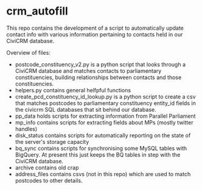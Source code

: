 # crm_autofill

This repo contains the development of a script to automatically update contact info with various information pertaining to contacts held in our CiviCRM database. 

Overview of files:
* postcode_constituency_v2.py is a python script that looks through a CiviCRM database and matches contacts to parliamentary constituencies, building relationships between contacts and those constituencies. 
* helpers.py contains general helfpful functions
* create_pcd_constituency_id_lookup.py is a python script to create a csv that matches postcodes to parliamentary constituency entity_id fields in the civicrm SQL databases that sit behind our database. 
* pp_data holds scripts for extracting information from Parallel Parliament
* mp_info contains scripts for extracting fields about MPs (mostly twitter handles)
* disk_status contains scripts for automatically reporting on the state of the server's storage capacity
* bq_sync contains scripts for synchronising some MySQL tables with BigQuery. At present this just keeps the BQ tables in step with the CiviCRM database. 
* archive contains old crap
* address_files contains csvs (not in this repo) which are used to match postcodes to other details. 